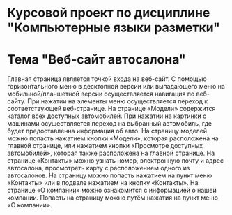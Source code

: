 # Курсовой проект по дисциплине "Компьютерные языки разметки"
# Тема "Веб-сайт автосалона"
Главная страница является точкой входа на веб-сайт. C помощью горизонтального меню в десктопной версии или выпадающего меню на мобильной/планшетной версии осуществляется навигация по веб-сайту. При нажатии на элементы меню осуществляется переход к соответствующей веб-странице.
На странице «Модели» содержится каталог всех доступных автомобилей. При нажатии на картинки с машинами осуществляется переход на выбранный автомобиль, где будет предоставленна информация об авто. На страницу моделей можно попасть нажатием кнопки «Модели», которая расположена на главной странице, или нажатием кнопки «Просмотре доступных автомобилей», которая также расположена на главной странице.
На странице «Контакты» можно узнать номер, электронную почту и адрес автосалона, просмотреть карту с расположением одного из автосалонов. На страницу можно попасть нажатием на пункт меню «Контакты» или в подвале нажатием на кнопку «Контакты».
На странице «О компании» можно ознакомится с информацией о нашей компании. Попасть на страницу можно путём нажатия на пункт меню «О компании».
